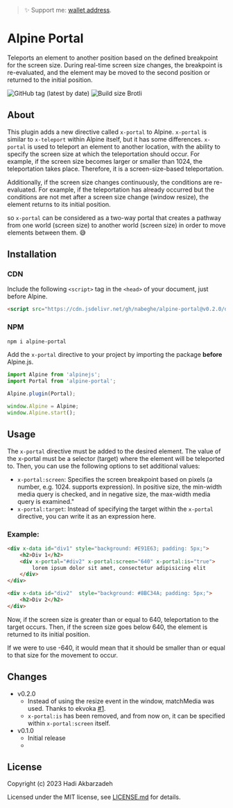> ✨ Support me: [wallet address](https://elatel.ir).

# Alpine Portal

Teleports an element to another position based on the defined breakpoint for the screen size.
During real-time screen size changes, the breakpoint is re-evaluated,
and the element may be moved to the second position or returned to the initial position.

![GitHub tag (latest by date)](https://img.shields.io/github/v/tag/nabeghe/alpine-portal?label=version&style=for-the-badge)
![Build size Brotli](https://img.badgesize.io/nabeghe/alpine-portal/master/dist/alpine-portal.js.svg?compression=gzip&style=for-the-badge&color=green)
## About

This plugin adds a new directive called `x-portal` to Alpine.
`x-portal` is similar to `x-teleport` within Alpine itself, but it has some differences.
`x-portal` is used to teleport an element to another location, with the ability to specify the screen size at which the teleportation should occur.
For example, if the screen size becomes larger or smaller than 1024, the teleportation takes place.
Therefore, it is a screen-size-based teleportation.

Additionally, if the screen size changes continuously, the conditions are re-evaluated.
For example, if the teleportation has already occurred but the conditions are not met after a screen size change (window resize),
the element returns to its initial position.

so `x-portal` can be considered as a two-way portal that creates a pathway from one world (screen size) to another
world (screen size) in order to move elements between them. 😅

## Installation

### CDN

Include the following `<script>` tag in the `<head>` of your document, just before Alpine.

```html
<script src="https://cdn.jsdelivr.net/gh/nabeghe/alpine-portal@v0.2.0/dist/alpine-portal.min.js" defer></script>
```

### NPM

```bash
npm i alpine-portal
```

Add the `x-portal` directive to your project by importing the package **before** Alpine.js.

```js
import Alpine from 'alpinejs';
import Portal from 'alpine-portal';

Alpine.plugin(Portal);

window.Alpine = Alpine;
window.Alpine.start();
```

## Usage

The `x-portal` directive must be added to the desired element.
The value of the x-portal must be a selector (target) where the element will be teleported to.
Then, you can use the following options to set additional values:

- `x-portal:screen`: Specifies the screen breakpoint based on pixels (a number, e.g. 1024. supports expression).
In positive size, the min-width media query is checked, and in negative size, the max-width media query is examined."
- `x-portal:target`: Instead of specifying the target within the `x-portal` directive, you can write it as 
an expression here.

### Example:

```html
<div x-data id="div1" style="background: #E91E63; padding: 5px;">
    <h2>Div 1</h2>
    <div x-portal="#div2" x-portal:screen="640" x-portal:is="true">
        lorem ipsum dolor sit amet, consectetur adipisicing elit
    </div>
</div>

<div x-data id="div2"  style="background: #8BC34A; padding: 5px;">
    <h2>Div 2</h2>
</div>
```
Now, if the screen size is greater than or equal to 640, teleportation to the target occurs.
Then, if the screen size goes below 640, the element is returned to its initial position.

If we were to use -640, it would mean that it should be smaller than or equal to that size for the movement to occur.

## Changes

- v0.2.0
    - Instead of using the resize event in the window, matchMedia was used. Thanks to ekvoka [#1](https://github.com/nabeghe/alpine-portal/issues/1). 
    - `x-portal:is` has been removed, and from now on, it can be specified within `x-portal:screen` itself.
- v0.1.0
    - Initial release
    - 
## License

Copyright (c) 2023 Hadi Akbarzadeh

Licensed under the MIT license, see [LICENSE.md](LICENSE.md) for details.
